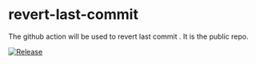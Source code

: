 # revert-last-commit 
The github action will be used to revert last commit . It is the public repo.


[![Release](https://github.com/learningmyway/revert-last-commit/actions/workflows/release-version.yml/badge.svg?branch=main)](https://github.com/learningmyway/revert-last-commit/actions/workflows/release-version.yml)
